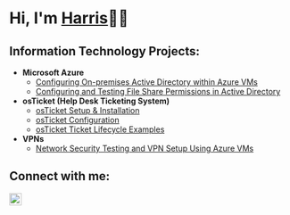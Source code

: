 <h1>Hi, I'm <a href="https://www.linkedin.com/in/harriscarson">Harris</a>👋🏼</h1>

<h2> Information Technology Projects:</h2>

- <b>Microsoft Azure</b>
  - [Configuring On-premises Active Directory within Azure VMs](https://github.com/harriscarson1/Setting-Up-Active-Directory)
  - [Configuring and Testing File Share Permissions in Active Directory](https://github.com/harriscarson1/File-Permissions)
  <!---- [Network Security Groups (NSGs) and Inspecting Network Protocols](https://github.com/harriscarson1/NSGs-and-Network-Protocols)----!>
- <b>osTicket (Help Desk Ticketing System)</b>
  - [osTicket Setup & Installation](https://github.com/harriscarson1/OsTicket-Setup)
  - [osTicket Configuration](https://github.com/harriscarson1/OsTicket-Configuration)
  - [osTicket Ticket Lifecycle Examples](https://github.com/harriscarson1/OsTicket-Ticket-Lifecycle)
- <b>VPNs</b>
  - [Network Security Testing and VPN Setup Using Azure VMs](https://github.com/harriscarson1/VPNs)
<h2>Connect with me:</h2>


[<img align="left" width="22px" src="https://cdn.jsdelivr.net/npm/simple-icons@v3/icons/linkedin.svg" />][linkedin]




[linkedin]: https://linkedin.com/in/harriscarson
